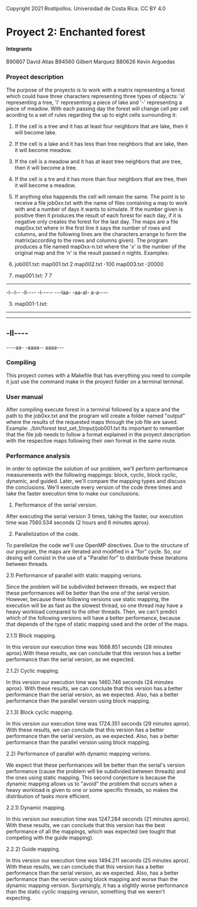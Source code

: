 Copyright 2021 Rostipollos. Universidad de Costa Rica. CC BY 4.0
# Proyect 2: Enchanted forest

#### Integrants

B90807 David Atias
B94560 Gilbert Marquez
B80626 Kevin Arguedas

### Proyect description

The purpose of the proyecto is to work with a matrix representing a forest which could have three characters representing three types of objects: 'a' representing a tree, 'l' representing a piece of lake and '-' representing a piece of meadow. With each passing day the forest will change cell per cell acording to a set of rules regarding the up to eight cells surrounding it:
1. If the cell is a tree and it has at least four neighbors that are lake, then it will become lake.
2. If the cell is a lake and it has less than tree neighbors that are lake, then it will become meadow.
3. If the cell is a meadow and it has at least tree neighbors that are tree, then it will become a tree.
4. If the cell is a tre and it has more than four neighbors that are tree, then it will become a meadow.
5. If anything else happends the cell will remain the same.
The point is to receive a file job0xx.txt with the name of files containing a map to work with and a number of days it wants to simulate. If the number given is positive then it produces the result of each forest for each day, if it is negative only creates the forest for the last day. The maps are a file map0xx.txt where in the first line it says the number of rows and columns, and the following lines are the characters arrange to form the matrix(according to the rows and columns given). The program produces a file named map0xx-n.txt where the 'x' is the number of the original map and the 'n' is the result passed n nights.
	Examples:
1. job001.txt:
map001.txt 2
map002.txt -100
map003.txt -20000

2. map001.txt:
7 7
-------
-l--l--
-ll----
-l-----
---laa-
-aa-al-
a-a----

3. map001-1.txt:
-------
-------
-ll----
-------
----aa-
-aaaa--
aaaa---

### Compiling

This proyect comes with a Makefile that has everything you need to compile it just use the command make in the proyect folder on a terminal terminal.

### User manual

After compiling execute forest in a terminal followed by a space and the path to the job0xx.txt and the program will create a folder named "output" where the results of the requested maps through the job file are saved.
Example: ./bin/forest test_set_1/input/job001.txt
Its important to remember that the file job needs to follow a format explained in the proyect description with the respective maps following their own format in the same route.

### Performance analysis

In order to optimize the solution of our problem, we'll perform performance measurements with the following mappings: block, cyclic, block cyclic, dynamic, and guided. Later, we'll compare the mapping types and discuss the conclusions. We'll execute every version of the code three times and take the faster execution time to make our conclusions.

1) Performance of the serial version.

 After executing the serial version 3 times, taking the faster, our execution time was 7560.534 seconds (2 hours and 6 minutes aprox).

2) Parallelization of the code.

 To parellelize the code we'll use OpenMP directives. Due to the structure of our program, the maps are iterated and modified in a "for" cycle. So, our desing will consist in the use of a "Parallel for" to distribute these iterations between threads.
 
  2.1) Performance of parallel with static mapping verions.
  
   Since the problem will be subdivided between threads, we expect that these performances will be better than the one of the serial version. However, because these following versions use static mapping, the execution will be as fast as the slowest thread, so one thread may have a heavy workload compared to the other threads. Then, we can't predict which of the following versions will have a better performance, because that depends of the type of static mapping used and the order of the maps.

  2.1.1) Block mapping.
  
   In this version our execution time was 1668.851 seconds (28 minutes aprox).With these results, we can conclude that this version has a better performance than the serial version, as we expected.

  2.1.2) Cyclic mapping.
  
   In this version our execution time was 1460.746 seconds (24 minutes aprox). With these results, we can conclude that this version has a better performance than the serial version, as we expected. Also, has a better performance than the parallel version using block mapping.
  
  2.1.3) Block cyclic mapping.
   
   In this version our execution time was 1724.351 seconds (29 minutes aprox). With these results, we can conclude that this version has a better performance than the serial version, as we expected. Also, has a better performance than the parallel version using block mapping.

  2.2) Performance of parallel with dynamic mapping verions.
  
   We expect that these performances will be better than the serial's version performance (cause the problem will be subdivided between threads) and the ones using static mapping. This second conjecture is because the dynamic mapping allows us to "avoid" the problem that occurs when a heavy workload is given to one or some specific threads, so makes the distribution of tasks more efficient.
  
  2.2.1) Dynamic mapping.

   In this version our execution time was 1247.284 seconds (21 minutes aprox). With these results, we can conclude that this version has the best performance of all the mappings, which was expected (we tought that competing with the guide mapping).

  2.2.2) Guide mapping.

   In this version our execution time was 1494.211 seconds (25 minutes aprox). With these results, we can conclude that this version has a better performance than the serial version, as we expected. Also, has a better performance than the version using block mapping and worse than the dynamic mapping version. Surprisingly, it has a slightly worse performance than the static cyclic mapping version, something that we weren't expecting.
 